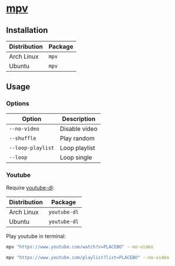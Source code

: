 # [mpv](https://github.com/mpv-player/mpv)

## Installation

| Distribution | Package |
| ------------ | ------- |
| Arch Linux   | `mpv`   |
| Ubuntu       | `mpv`   |

## Usage

### Options

| Option            | Description   |
| ----------------- | ------------- |
| `--no-video`      | Disable video |
| `--shuffle`       | Play random   |
| `--loop-playlist` | Loop playlist |
| `--loop`          | Loop single   |

### Youtube

Require [youtube-dl](https://github.com/ytdl-org/youtube-dl):

| Distribution | Package      |
| ------------ | ------------ |
| Arch Linux   | `youtube-dl` |
| Ubuntu       | `youtube-dl` |

Play youtube in terminal:

```sh
mpv "https://www.youtube.com/watch?v=PLACEBO" --no-video

mpv "https://www.youtube.com/playlist?list=PLACEBO" --no-video
```
